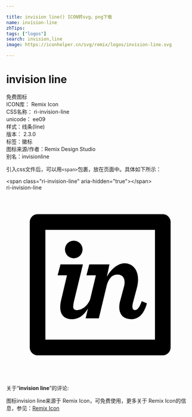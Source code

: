 ```yaml
---

title: invision line() ICON转svg、png下载
name: invision-line
zhTips: 
tags: ["logos"]
search: invision,line
image: https://iconhelper.cn/svg/remix/logos/invision-line.svg

---
```


# invision line  <small style="font-size: 60%;font-weight: 100"></small>


<div class="detail-page">
<p>
<span><span class="badge-success badge">免费图标</span> </span>
<br/>
<span>
ICON库：
<span class="badge-secondary badge">Remix Icon</span> 
</span>
<br/>
<span>
CSS名称：
<span class="badge-secondary badge">ri-invision-line</span> 
</span>
<br/>
<span>
unicode：
<span class="badge-secondary badge">ee09</span> 
<copy-btn content='ee09' btn-title=""></copy-btn>
<copy-btn :content='String.fromCodePoint(parseInt("ee09", 16))' btn-title="复制U"></copy-btn>
</span><br/><span>样式：<span class="badge-light badge">线条(line)</span></span>
<br/>
<span>
版本：
<span class="badge-secondary badge">2.3.0</span> 
</span><br/><span>标签：<span class="badge-light badge"><router-link to="/tags/logos.html">徽标</router-link></span></span>
<br/>
<span>图标来源/作者：<span class="badge-light badge">Remix Design Studio</span></span> 
<br/>
<span>别名：<span class="badge-light badge">invision</span><span class="badge-light badge">line</span></span><br/>
</p>
</div>
<div class="alert alert-dark">
  <i class="ri-invision-line ri-xs"></i>
  <i class="ri-invision-line ri-sm"></i>
  <i class="ri-invision-line ri-lg"></i>
  <i class="ri-invision-line ri-2x"></i>
  <i class="ri-invision-line ri-3x"></i>
  <i class="ri-invision-line ri-5x"></i>
  <i class="ri-invision-line ri-7x"></i>
</div>
<div>
  <p>引入css文件后，可以用<code>&lt;span&gt;</code>包裹，放在页面中。具体如下所示：    
  </p>
  <div class="alert alert-primary" style="font-size: 14px">
    &lt;span class="ri-invision-line" aria-hidden="true"&gt;&lt;/span&gt;
    <copy-btn content='<span class="ri-invision-line" aria-hidden="true"></span>'></copy-btn>
  </div>
  <div class="alert alert-secondary">
    <i class="ri-invision-line"
    style="font-size: 24px"
    aria-hidden="true"></i> ri-invision-line
    <copy-btn content="ri-invision-line" btn-title="复制图标名称"></copy-btn>
  </div>
</div>
<div id="svg" class="svg-wrap">
<svg xmlns="http://www.w3.org/2000/svg" viewBox="0 0 24 24">
    <g>
        <path fill="none" d="M0 0h24v24H0z"/>
        <path d="M4 3h16a1 1 0 0 1 1 1v16a1 1 0 0 1-1 1H4a1 1 0 0 1-1-1V4a1 1 0 0 1 1-1zm1 2v14h14V5H5zm1.988 9.065l.77-3.271H6.564l.362-1.39h2.868l-1.132 4.67a3.071 3.071 0 0 0-.106.72c0 .298.141.386.362.437.135.032 1.208.01 1.791-1.34l.744-3.097h-1.208l.363-1.39h2.58l-.331 1.578c.452-.88 1.358-1.715 2.248-1.715.95 0 1.736.704 1.736 2.055 0 .345-.046.721-.166 1.145l-.483 1.805a2.159 2.159 0 0 0-.076.487c0 .314.121.47.347.47.227 0 .514-.172.846-1.13l.664.267c-.393 1.429-1.102 2.025-1.993 2.025-1.041 0-1.539-.643-1.539-1.523 0-.25.03-.518.106-.785l.498-1.853c.06-.204.075-.392.075-.565 0-.596-.347-.958-.905-.958-.71 0-1.178.53-1.419 1.55l-.966 4.032h-1.69l.303-1.267c-.497.85-1.187 1.375-2.038 1.375-1.026 0-1.509-.615-1.509-1.542 0-.235.03-.523.09-.79zm1.637-5.44a1.125 1.125 0 1 1 0-2.25 1.125 1.125 0 0 1 0 2.25z"/>
    </g>
</svg>

</div>
<detail full-name='ri-invision-line'></detail>  
<div class="icon-detail__container">
<p>关于“<b>invision line</b>”的评论:</p>
</div>
<Vssue title="关于“invision line”的评论" />    
<div><p>图标invision line来源于 Remix Icon，可免费使用，更多关于  Remix Icon的信息，参见：<a target="_blank" href="https://iconhelper.cn/remix.html">Remix Icon</a>
</p></div>
